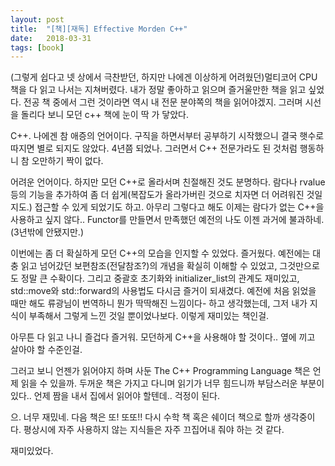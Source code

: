 ```yaml
---
layout: post
title:  "[책][재독] Effective Morden C++"
date:   2018-03-31
tags: [book]
---
```


  (그렇게 쉽다고 넷 상에서 극찬받던, 하지만 나에겐 이상하게 어려웠던)멀티코어 CPU 책을 다 읽고 나서는 지쳐버렸다. 내가 정말 좋아하고 읽으며 즐거울만한 책을 읽고 싶었다. 전공 책 중에서 그런 것이라면 역시 내 전문 분야쪽의 책을 읽어야겠지. 그러며 시선을 돌리다 보니 모던 c++ 책에 눈이 딱 가 닿았다.

  C++. 나에겐 참 애증의 언어이다. 구직을 하면서부터 공부하기 시작했으니 결국 햇수로 따지면 별로 되지도 않았다. 4년쯤 되었나. 그러면서 C++ 전문가라도 된 것처럼 행동하니 참 오만하기 짝이 없다.

  어려운 언어이다. 하지만 모던 C++로 올라서며 친절해진 것도 분명하다. 람다나 rvalue 등의 기능을 추가하여 좀 더 쉽게(복잡도가 올라가버린 것으로 치자면 더 어려워진 것일지도.) 접근할 수 있게 되었기도 하고. 아무리 그렇다고 해도 이제는 람다가 없는 C++을 사용하고 싶지 않다.. Functor를 만들면서 만족했던 예전의 나도 이젠 과거에 불과하네.(3년밖에 안됐지만.)

  이번에는 좀 더 확실하게 모던 C++의 모습을 인지할 수 있었다. 즐거웠다. 예전에는 대충 읽고 넘어갔던 보편참조(전달참조?)의 개념을 확실히 이해할 수 있었고, 그것만으로도 정말 큰 수확이다. 그리고 중괄호 초기화와 initializer_list의 관계도 재미있고, std::move와 std::forward의 사용법도 다시금 즐거이 되새겼다. 예전에 처음 읽었을 때만 해도 류광님이 번역하니 뭔가 딱딱해진 느낌이다- 하고 생각했는데, 그저 내가 지식이 부족해서 그렇게 느낀 것일 뿐이었나보다. 이렇게 재미있는 책인걸.

  아무튼 다 읽고 나니 즐겁다 즐거워. 모던하게 C++을 사용해야 할 것이다.. 옆에 끼고 살아야 할 수준인걸.

  그러고 보니 언젠가 읽어야지 하며 사둔 The C++ Programming Language 책은 언제 읽을 수 있을까. 두꺼운 책은 가지고 다니며 읽기가 너무 힘드니까 부담스러운 부분이 있다.. 언제 짬을 내서 집에서 읽어야 할텐데.. 걱정이 된다.

  으. 너무 재밌네. 다음 책은 또! 또또!! 다시 수학 책 혹은 쉐이더 책으로 할까 생각중이다. 평상시에 자주 사용하지 않는 지식들은 자주 끄집어내 줘야 하는 것 같다.

  재미있었다.